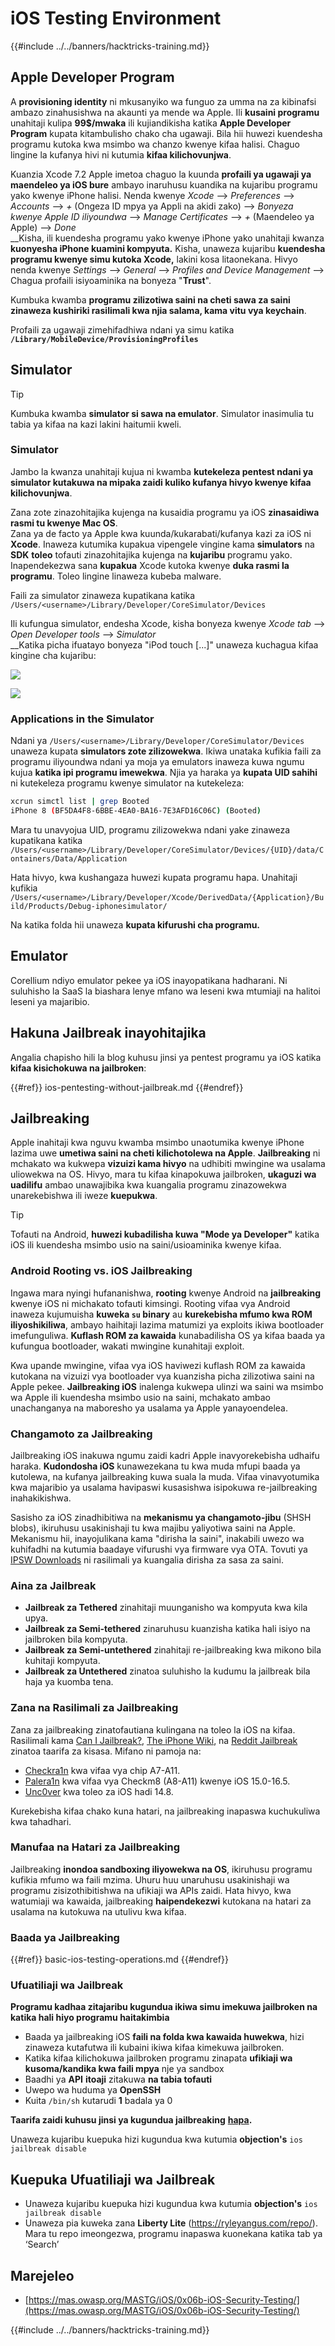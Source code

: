# iOS Testing Environment

{{#include ../../banners/hacktricks-training.md}}

## Apple Developer Program

A **provisioning identity** ni mkusanyiko wa funguo za umma na za kibinafsi ambazo zinahusishwa na akaunti ya mende wa Apple. Ili **kusaini programu** unahitaji kulipa **99$/mwaka** ili kujiandikisha katika **Apple Developer Program** kupata kitambulisho chako cha ugawaji. Bila hii huwezi kuendesha programu kutoka kwa msimbo wa chanzo kwenye kifaa halisi. Chaguo lingine la kufanya hivi ni kutumia **kifaa kilichovunjwa**.

Kuanzia Xcode 7.2 Apple imetoa chaguo la kuunda **profaili ya ugawaji ya maendeleo ya iOS bure** ambayo inaruhusu kuandika na kujaribu programu yako kwenye iPhone halisi. Nenda kwenye _Xcode_ --> _Preferences_ --> _Accounts_ --> _+_ (Ongeza ID mpya ya Appli na akidi zako) --> _Bonyeza kwenye Apple ID iliyoundwa_ --> _Manage Certificates_ --> _+_ (Maendeleo ya Apple) --> _Done_\
\_\_Kisha, ili kuendesha programu yako kwenye iPhone yako unahitaji kwanza **kuonyesha iPhone kuamini kompyuta.** Kisha, unaweza kujaribu **kuendesha programu kwenye simu kutoka Xcode,** lakini kosa litaonekana. Hivyo nenda kwenye _Settings_ --> _General_ --> _Profiles and Device Management_ --> Chagua profaili isiyoaminika na bonyeza "**Trust**".

Kumbuka kwamba **programu zilizotiwa saini na cheti sawa za saini zinaweza kushiriki rasilimali kwa njia salama, kama vitu vya keychain**.

Profaili za ugawaji zimehifadhiwa ndani ya simu katika **`/Library/MobileDevice/ProvisioningProfiles`**

## **Simulator**

> [!TIP]
> Kumbuka kwamba **simulator si sawa na emulator**. Simulator inasimulia tu tabia ya kifaa na kazi lakini haitumii kweli.

### **Simulator**

Jambo la kwanza unahitaji kujua ni kwamba **kutekeleza pentest ndani ya simulator kutakuwa na mipaka zaidi kuliko kufanya hivyo kwenye kifaa kilichovunjwa**.

Zana zote zinazohitajika kujenga na kusaidia programu ya iOS **zinasaidiwa rasmi tu kwenye Mac OS**.\
Zana ya de facto ya Apple kwa kuunda/kukarabati/kufanya kazi za iOS ni **Xcode**. Inaweza kutumika kupakua vipengele vingine kama **simulators** na **SDK** **toleo** tofauti zinazohitajika kujenga na **kujaribu** programu yako.\
Inapendekezwa sana **kupakua** Xcode kutoka kwenye **duka rasmi la programu**. Toleo lingine linaweza kubeba malware.

Faili za simulator zinaweza kupatikana katika `/Users/<username>/Library/Developer/CoreSimulator/Devices`

Ili kufungua simulator, endesha Xcode, kisha bonyeza kwenye _Xcode tab_ --> _Open Developer tools_ --> _Simulator_\
\_\_Katika picha ifuatayo bonyeza "iPod touch \[...\]" unaweza kuchagua kifaa kingine cha kujaribu:

![](<../../images/image (270).png>)

![](<../../images/image (520).png>)

### Applications in the Simulator

Ndani ya `/Users/<username>/Library/Developer/CoreSimulator/Devices` unaweza kupata **simulators zote zilizowekwa**. Ikiwa unataka kufikia faili za programu iliyoundwa ndani ya moja ya emulators inaweza kuwa ngumu kujua **katika ipi programu imewekwa**. Njia ya haraka ya **kupata UID sahihi** ni kutekeleza programu kwenye simulator na kutekeleza:
```bash
xcrun simctl list | grep Booted
iPhone 8 (BF5DA4F8-6BBE-4EA0-BA16-7E3AFD16C06C) (Booted)
```
Mara tu unavyojua UID, programu zilizowekwa ndani yake zinaweza kupatikana katika `/Users/<username>/Library/Developer/CoreSimulator/Devices/{UID}/data/Containers/Data/Application`

Hata hivyo, kwa kushangaza huwezi kupata programu hapa. Unahitaji kufikia `/Users/<username>/Library/Developer/Xcode/DerivedData/{Application}/Build/Products/Debug-iphonesimulator/`

Na katika folda hii unaweza **kupata kifurushi cha programu.**

## Emulator

Corellium ndiyo emulator pekee ya iOS inayopatikana hadharani. Ni suluhisho la SaaS la biashara lenye mfano wa leseni kwa mtumiaji na halitoi leseni ya majaribio.

## Hakuna Jailbreak inayohitajika

Angalia chapisho hili la blog kuhusu jinsi ya pentest programu ya iOS katika **kifaa kisichokuwa na jailbroken**:


{{#ref}}
ios-pentesting-without-jailbreak.md
{{#endref}}

## Jailbreaking

Apple inahitaji kwa nguvu kwamba msimbo unaotumika kwenye iPhone lazima uwe **umetiwa saini na cheti kilichotolewa na Apple**. **Jailbreaking** ni mchakato wa kukwepa **vizuizi kama hivyo** na udhibiti mwingine wa usalama uliowekwa na OS. Hivyo, mara tu kifaa kinapokuwa jailbroken, **ukaguzi wa uadilifu** ambao unawajibika kwa kuangalia programu zinazowekwa unarekebishwa ili iweze **kuepukwa**.

> [!TIP]
> Tofauti na Android, **huwezi kubadilisha kuwa "Mode ya Developer"** katika iOS ili kuendesha msimbo usio na saini/usioaminika kwenye kifaa.

### Android Rooting vs. iOS Jailbreaking

Ingawa mara nyingi hufananishwa, **rooting** kwenye Android na **jailbreaking** kwenye iOS ni michakato tofauti kimsingi. Rooting vifaa vya Android inaweza kujumuisha **kuweka `su` binary** au **kurekebisha mfumo kwa ROM iliyoshikiliwa**, ambayo haihitaji lazima matumizi ya exploits ikiwa bootloader imefunguliwa. **Kuflash ROM za kawaida** kunabadilisha OS ya kifaa baada ya kufungua bootloader, wakati mwingine kunahitaji exploit.

Kwa upande mwingine, vifaa vya iOS haviwezi kuflash ROM za kawaida kutokana na vizuizi vya bootloader vya kuanzisha picha zilizotiwa saini na Apple pekee. **Jailbreaking iOS** inalenga kukwepa ulinzi wa saini wa msimbo wa Apple ili kuendesha msimbo usio na saini, mchakato ambao unachanganya na maboresho ya usalama ya Apple yanayoendelea.

### Changamoto za Jailbreaking

Jailbreaking iOS inakuwa ngumu zaidi kadri Apple inavyorekebisha udhaifu haraka. **Kudondosha iOS** kunawezekana tu kwa muda mfupi baada ya kutolewa, na kufanya jailbreaking kuwa suala la muda. Vifaa vinavyotumika kwa majaribio ya usalama havipaswi kusasishwa isipokuwa re-jailbreaking inahakikishwa.

Sasisho za iOS zinadhibitiwa na **mekanismu ya changamoto-jibu** (SHSH blobs), ikiruhusu usakinishaji tu kwa majibu yaliyotiwa saini na Apple. Mekanismu hii, inayojulikana kama "dirisha la saini", inakabili uwezo wa kuhifadhi na kutumia baadaye vifurushi vya firmware vya OTA. Tovuti ya [IPSW Downloads](https://ipsw.me) ni rasilimali ya kuangalia dirisha za sasa za saini.

### Aina za Jailbreak

- **Jailbreak za Tethered** zinahitaji muunganisho wa kompyuta kwa kila upya.
- **Jailbreak za Semi-tethered** zinaruhusu kuanzisha katika hali isiyo na jailbroken bila kompyuta.
- **Jailbreak za Semi-untethered** zinahitaji re-jailbreaking kwa mikono bila kuhitaji kompyuta.
- **Jailbreak za Untethered** zinatoa suluhisho la kudumu la jailbreak bila haja ya kuomba tena.

### Zana na Rasilimali za Jailbreaking

Zana za jailbreaking zinatofautiana kulingana na toleo la iOS na kifaa. Rasilimali kama [Can I Jailbreak?](https://canijailbreak.com), [The iPhone Wiki](https://www.theiphonewiki.com), na [Reddit Jailbreak](https://www.reddit.com/r/jailbreak/) zinatoa taarifa za kisasa. Mifano ni pamoja na:

- [Checkra1n](https://checkra.in/) kwa vifaa vya chip A7-A11.
- [Palera1n](https://palera.in/) kwa vifaa vya Checkm8 (A8-A11) kwenye iOS 15.0-16.5.
- [Unc0ver](https://unc0ver.dev/) kwa toleo za iOS hadi 14.8.

Kurekebisha kifaa chako kuna hatari, na jailbreaking inapaswa kuchukuliwa kwa tahadhari.

### Manufaa na Hatari za Jailbreaking

Jailbreaking **inondoa sandboxing iliyowekwa na OS**, ikiruhusu programu kufikia mfumo wa faili mzima. Uhuru huu unaruhusu usakinishaji wa programu zisizothibitishwa na ufikiaji wa APIs zaidi. Hata hivyo, kwa watumiaji wa kawaida, jailbreaking **haipendekezwi** kutokana na hatari za usalama na kutokuwa na utulivu kwa kifaa.

### **Baada ya Jailbreaking**


{{#ref}}
basic-ios-testing-operations.md
{{#endref}}

### **Ufuatiliaji wa Jailbreak**

**Programu kadhaa zitajaribu kugundua ikiwa simu imekuwa jailbroken na katika hali hiyo programu haitakimbia**

- Baada ya jailbreaking iOS **faili na folda kwa kawaida huwekwa**, hizi zinaweza kutafutwa ili kubaini ikiwa kifaa kimekuwa jailbroken.
- Katika kifaa kilichokuwa jailbroken programu zinapata **ufikiaji wa kusoma/kandika kwa faili mpya** nje ya sandbox
- Baadhi ya **API** **itoaji** zitakuwa **na tabia tofauti**
- Uwepo wa huduma ya **OpenSSH**
- Kuita `/bin/sh` kutarudi **1** badala ya 0

**Taarifa zaidi kuhusu jinsi ya kugundua jailbreaking** [**hapa**](https://www.trustwave.com/en-us/resources/blogs/spiderlabs-blog/jailbreak-detection-methods/)**.**

Unaweza kujaribu kuepuka hizi kugundua kwa kutumia **objection's** `ios jailbreak disable`

## **Kuepuka Ufuatiliaji wa Jailbreak**

- Unaweza kujaribu kuepuka hizi kugundua kwa kutumia **objection's** `ios jailbreak disable`
- Unaweza pia kuweka zana **Liberty Lite** (https://ryleyangus.com/repo/). Mara tu repo imeongezwa, programu inapaswa kuonekana katika tab ya ‘Search’

## Marejeleo

- [https://mas.owasp.org/MASTG/iOS/0x06b-iOS-Security-Testing/](https://mas.owasp.org/MASTG/iOS/0x06b-iOS-Security-Testing/)

{{#include ../../banners/hacktricks-training.md}}
